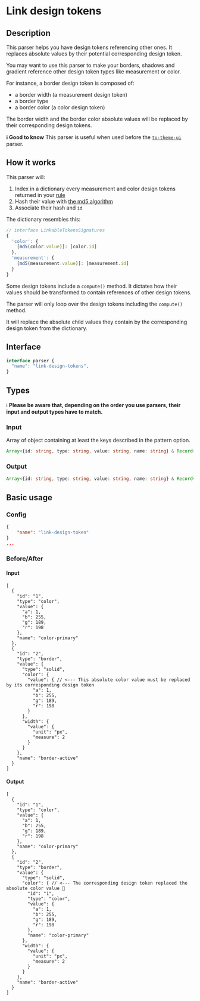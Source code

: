 # Link design tokens

## Description
This parser helps you have design tokens referencing other ones.
It replaces absolute values by their potential corresponding design token.

You may want to use this parser to make your borders, shadows and gradient reference other design token types like measurement or color.

For instance, a border design token is composed of:
- a border width (a measurement design token)
- a border type
- a border color (a color design token)

The border width and the border color absolute values will be replaced by their corresponding design tokens.

**ℹ️ Good to know**
This parser is useful when used before the [`to-theme-ui`](https://github.com/Specifyapp/parsers/tree/master/parsers/to-theme-ui) parser.

## How it works

This parser will:
1. Index in a dictionary every measurement and color design tokens returned in your [rule](https://specifyapp.com/developers/configuration#heading-rules)
2. Hash their value with [the md5 algorithm](https://md5hashing.net/)
3. Associate their hash and `id`

The dictionary resembles this:
```ts
// interface LinkableTokensSignatures
{
  'color': {
    [md5(color.value)]: [color.id]
  },
  'measurement': {
    [md5(measurement.value)]: [measurement.id]
  }
}
```

Some design tokens include a `compute()` method. It dictates how their values should be transformed to contain references of other design tokens.

The parser will only loop over the design tokens including the `compute()` method.

It will replace the absolute child values they contain by the corresponding design token from the dictionary.
## Interface

```ts
interface parser {
  "name": "link-design-tokens",
}
```

## Types

ℹ️ **Please be aware that, depending on the order you use parsers, their input and output types have to match.**
### Input

Array of object containing at least the keys described in the pattern option.

```ts
Array<{id: string, type: string, value: string, name: string} & Record<any, any>>
```

### Output

```ts
Array<{id: string, type: string, value: string, name: string} & Record<any, any>>
```

## Basic usage 
### Config

```json
{
    "name": "link-design-token"
}
...
```
### Before/After

#### Input

```json5
[
  {
    "id": "1",
    "type": "color",
    "value": {
      "a": 1,
      "b": 255,
      "g": 189,
      "r": 198
    },
    "name": "color-primary"
  },
  {
    "id": "2",
    "type": "border",
    "value": {
      "type": "solid",
      "color": {
        "value": { // <--- This absolute color value must be replaced by its corresponding design token
          "a": 1,
          "b": 255,
          "g": 189,
          "r": 198
        }
      },
      "width": {
        "value": {
          "unit": "px",
          "measure": 2
        }
      }
    },
    "name": "border-active"
  }
]
```
#### Output

```json5
[
  {
    "id": "1",
    "type": "color",
    "value": {
      "a": 1,
      "b": 255,
      "g": 189,
      "r": 198
    },
    "name": "color-primary"
  },
  {
    "id": "2",
    "type": "border",
    "value": {
      "type": "solid",
      "color": { // <--- The corresponding design token replaced the absolute color value 🎉
        "id": "1",
        "type": "color",
        "value": {
          "a": 1,
          "b": 255,
          "g": 189,
          "r": 198
        },
        "name": "color-primary"
      },
      "width": {
        "value": {
          "unit": "px",
          "measure": 2
        }
      }
    },
    "name": "border-active"
  }
]
```
